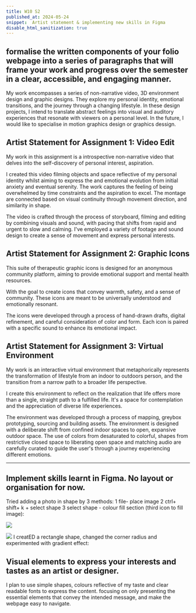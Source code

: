 ```yaml
---
title: W10 S2
published_at: 2024-05-24
snippet:  Artist statement & implementing new skills in Figma
disable_html_sanitization: true
---
```

##  formalise the written components of your folio webpage into a series of paragraphs that will frame your work and progress over the semester in a clear, accessible, and engaging manner. 

My work encompasses a series of non-narrative video, 3D environment design and graphic designs. They explore my personal identity, emotional transitions, and the journey through a changing lifestyle. In these design projects, I intend to translate abstract feelings into visual and auditory experiences that resonate with viewers on a personal level. In the future, I would like to specialise in motion graphics design or graphics dessign. 

## Artist Statement for Assignment 1: Video Edit

 My work in this assignment is a introspective non-narrative video that delves into the self-discovery of personal interest, aspiration.

I created this video filming objects and space reflective of my personal identity whilst aiming to express the and emotional evolution from initial anxiety and eventual serenity. The work captures the feeling of being overwhelmed by time constraints and the aspiration to excel. The montage are connected based on visual continuity through movement direction, and similarity in shape. 

The video is crafted through the process of storyboard, filming and editing by combining visuals and sound, with pacing that shifts from rapid and urgent to slow and calming. I've employed a variety of footage and sound design to create a sense of movement and express personal interests.


## Artist Statement for Assignment 2: Graphic Icons

 This suite of therapeutic graphic icons is designed for an anonymous community platform, aiming to provide emotional support and mental health resources.

 With the goal to create icons that convey warmth, safety, and a sense of community. These icons are meant to be universally understood and emotionally resonant.

The icons were developed through a process of hand-drawn drafts, digital refinement, and careful consideration of color and form. Each icon is paired with a specific sound to enhance its emotional impact.



## Artist Statement for Assignment 3: Virtual Environment

 My work is an interactive virtual environment that metaphorically represents the transformation of lifestyle from an indoor to outdoors person, and the transition from a narrow path to a broader life perspective.

I create this environment to reflect on  the realization that life offers more than a single, straight path to a fulfilled life. It's a space for contemplation and the appreciation of diverse life experiences.

The environment was developed through a process of mapping, greybox prototyping, sourcing and building assets.  The environment is designed with a deliberate shift from confined indoor spaces to open, expansive outdoor space. The use of colors from desaturated to colorful, shapes from restrictive closed space to liberating open space and matching audio are carefully curated to guide the user's through a journey experiencing different emotions.

-----------------------------------------------------------------------------------------------------------------------------


##  Implement skills learnt in Figma. No layout or organisation for now.

 Tried adding a photo in shape by 3 methods: 1 file- place image 2 ctrl+ shift+ k + select shape 3 select shape - colour fill section (third icon to fill image):


![ ](a4/2.png)


![](a4/3.png)
I creatED a rectangle shape, changed the corner radius and experimented with gradient effect:

## Visual elements to express your interests and tastes as an artist or designer.

I plan to use simple shapes, colours reflective of my taste and clear readable fonts to express the content.
 focusing on only presenting the essential elements that convey the intended message, and  make the webpage easy to navigate.


